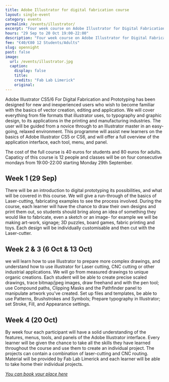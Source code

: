 ```yaml
---
title: Adobe Illustrator for digital fabrication course
layout: single-event
category: events
permalink: /events/illustrator/
excerpt: "Four week course on Adobe Illustrator for Digital Fabrication"
hours: "29 Sep to 20 Oct 19:00-22:00"
description: "Four week course on Adobe Illustrator for Digital Fabrication. 29 Sep to 20 Oct 19:00-22:00"
fee: "€40/€80 12 Students/Adults"
slug: opennight
past: false
image:
  url: /events/illustrator.jpg
  caption:
    display: false
    title: 
    credits: "Fab Lab Limerick"
    original: 
---
```


Adobe Illustrator CS5/6 For Digital Fabrication and Prototyping has been designed for new and inexperienced users who wish to become familiar with the basics of vector creation, editing and application. We will cover everything from file formats that illustrator uses, to typography and graphic design, to its applications in the printing and manufacturing industries. The user will be guided from a novice through to an Illustrator master in an easy-going, relaxed environment. This programme will assist new learners on the basics of Adobe Illustrator CS5 or CS6, and will offer a full overview of the application interface, each tool, menu, and panel.

The cost of the full course is 40 euros for students and 80 euros for adults. Capaticy of this course is 12 people and classes will be on four consecutive mondays from 19:00-22:00 starting Monday 29th September.

## Week 1 (29 Sep)
There will be an introduction to digital prototyping its possibilities, and what will be covered in this course. We will give a run-through of the basics of Laser-cutting, fabricating examples to see the process involved. During the course, each learner will have the chance to draw their own designs and print them out, so students should bring along an idea of something they would like to fabricate, even a sketch or an image- for example we will be making art-work, signage; 3D puzzles, board games, fabric printing and toys. Each design will be individually customisable and then cut with the Laser-cutter.

## Week 2 & 3 (6 Oct & 13 Oct)
we will learn how to use Illustrator to prepare more complex drawings, and understand how to use illustrator for Laser cutting, CNC cutting or other industrial applications. We will go from measured drawings to unique organic creations. Each student will be able to create precise scaled drawings, trace bitmap/jpeg images, draw freehand and with the pen tool; use Compound paths, Clipping Masks and the Pathfinder panel to manipulate artwork you've created. Set up files and templates, be able to use Patterns, Brushstrokes and Symbols; Prepare typography in Illustrator; set Stroke, Fill, and Appearance settings.

## Week 4 (20 Oct)
By week four each participant will have a solid understanding of the features, menus, tools, and panels of the Adobe Illustrator interface. Every learner will be given the chance to take all the skills they have learned throughout the course and use them to create an individual project. The projects can contain a combination of laser-cutting and CNC routing. Material will be provided by Fab Lab Limerick and each learner will be able to take home their individual projects.

 *[You can book your place here](https://fablablimerick.ticketleap.com/adobe-illustrator-cs56-for-digital-fabrication-and-prototyping)*

